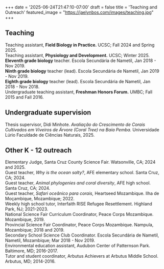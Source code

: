 +++
date = '2025-06-24T21:47:10-07:00'
draft = false
title = 'Teaching and Outreach'
featured_image = "https://jaelynbos.com/images/teaching.jpg"
+++

## Teaching
Teaching assistant, **Field Biology in Practice.** UCSC; Fall 2024 and Spring 2025.\
Teaching assistant, **Physiology and Development.** UCSC; Winter 2025. \
**Eleventh grade biology** teacher. Escola Secundária de Nametil, Jan 2018 - Nov 2019. \
**Ninth grade biology** teacher (lead). Escola Secundária de Nametil, Jan 2019 - Nov 2019.\
**Eighth grade biology** teacher (lead). Escola Secundária de Nametil, Jan 2018 - Nov 2018.\
Undergraduate teaching assistant, **Freshman Honors Forum.** UMBC; Fall 2015 and Fall 2016.

## Undergraduate supervision
Thesis supervisor, Didi Minhote. *Avaliação do Crescimento de Corais Cultivados em Viveiros de Árvore (Coral Tree) na Baía Pemba.* Universidade Lúrio Faculdade de Ciências Naturais, 2025. 

## Other K - 12 outreach
Elementary Judge, Santa Cruz County Science Fair. Watsonville, CA; 2024 and 2025. \
Guest teacher, *Why is the ocean salty?*, AFE elementary school. Santa Cruz, CA; 2024. \
Guest teacher, *Animal phylogenies and coral diversity*, AFE high school. Santa Cruz, CA; 2024. \
Guest teacher, *Safari oceânico para corais,* Heartseed Mozambique. Ilha de Moçambique, Mozambique; 2022. \
Weekly high school tutor, Interfaith RISE Refugee Resettlement. Highland Park, NJ; 2021-2023.\
National Science Fair Curriculum Coordinator, Peace Corps Mozambique. Mozambique, 2019.\
Provincial Science Fair Coordinator, Peace Corps Mozambique. Nampula, Mozambique; 2018 and 2019. \
Secondary School Science Club Coordinator. Escola Secundária de Nametil, Nametil, Mozambique; Mar 2018 - Nov 2019. \
Environmental education assistant, Audubon Center of Patternson Park. Baltimore, MD; 2016-2017.\
Tutor and student coordinator, Arbutus Achievers at Arbutus Middle School. Arbutus, MD; 2014-2016.